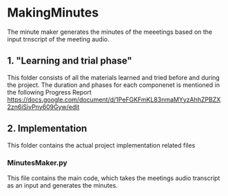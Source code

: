 # MakingMinutes
The minute maker generates the minutes of the meeetings based on the input trnscript of the meeting audio.

## 1. "Learning and trial phase" 
This folder consists of all the materials learned and tried before and during the project. The duration and phases for each componenet is mentioned in the following Progress Report https://docs.google.com/document/d/1PeFGKFmKL83nmaMYyzAhhZPBZX2zn6iSivPny609Gyw/edit

## 2. Implementation
This folder contains the actual project implementation related files

### MinutesMaker.py
This file contains the main code, which takes the meetings audio transcript as an input and generates the minutes.  

